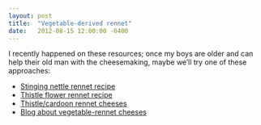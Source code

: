 ```yaml
---
layout: post
title:  "Vegetable-derived rennet"
date:   2012-08-15 12:00:00 -0400
---
```

I recently happened on these resources; once my boys are older and can help their old man with the cheesemaking, maybe we’ll try one of these approaches:

*   [Stinging nettle rennet recipe](http://www.ehow.com/how_12192119_make-rennet-plants.html)
*   [Thistle flower rennet recipe](http://www.ehow.com/how_5728718_make-thistle-flower-rennet.html)
*   [Thistle/cardoon rennet cheeses](http://www.culturecheesemag.com/style/spring_2010/thistle_rennet_cheese)
*   [Blog about vegetable-rennet cheeses](http://fiandinoe.blogspot.com/)
